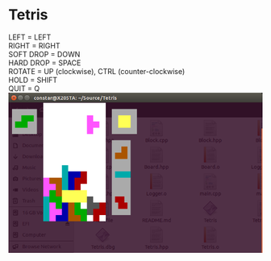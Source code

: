 # Tetris
LEFT =          LEFT<br>
RIGHT =         RIGHT<br>
SOFT DROP =     DOWN<br>
HARD DROP =     SPACE<br>
ROTATE =        UP (clockwise), CTRL (counter-clockwise)<br>
HOLD =          SHIFT<br>
QUIT =          Q<br>
![alt tag](https://raw.githubusercontent.com/monitorstudio/Tetris/master/Screenshot.from.2016-03-04.21-51-08.png)
